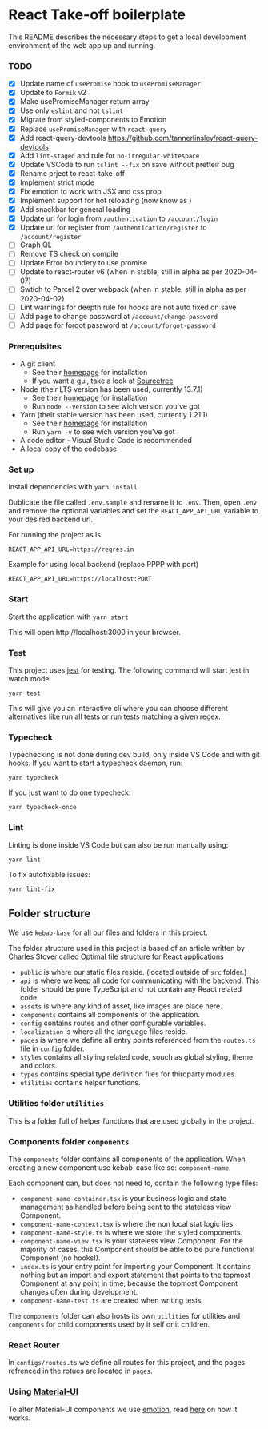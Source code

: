# React Take-off boilerplate

This README describes the necessary steps to get a local development environment of the web app up and running.

### TODO

- [x] Update name of `usePromise` hook to `usePromiseManager`
- [x] Update to `Formik` v2
- [x] Make usePromiseManager return array
- [x] Use only `eslint` and not `tslint`
- [x] Migrate from styled-components to Emotion
- [x] Replace `usePromiseManager` with `react-query`
- [x] Add react-query-devtools https://github.com/tannerlinsley/react-query-devtools
- [x] Add `lint-staged` and rule for `no-irregular-whitespace`
- [x] Update VSCode to run `tslint --fix` on save without pretteir bug
- [x] Rename prject to react-take-off
- [x] Implement strict mode
- [x] Fix emotion to work with JSX and css prop
- [x] Implement support for hot reloading (now know as )
- [x] Add snackbar for general loading
- [x] Update url for login from `/authentication` to `/account/login`
- [x] Update url for register from `/authentication/register` to `/account/register`
- [ ] Graph QL
- [ ] Remove TS check on compile
- [ ] Update Error boundery to use promise
- [ ] Update to react-router v6 (when in stable, still in alpha as per 2020-04-07)
- [ ] Swtich to Parcel 2 over webpack (when in stable, still in alpha as per 2020-04-02)
- [ ] Lint warnings for deepth rule for hooks are not auto fixed on save
- [ ] Add page to change password at `/account/change-password`
- [ ] Add page for forgot password at `/account/forgot-password`

### Prerequisites

- A git client
  - See their [homepage](https://git-scm.com) for installation
  - If you want a gui, take a look at [Sourcetree](https://www.sourcetreeapp.com/)
- Node (their LTS version has been used, currently 13.7.1)
  - See their [homepage](https://nodejs.org) for installation
  - Run `node --version` to see wich version you've got
- Yarn (their stable version has been used, currently 1.21.1)
  - See their [homepage](https://yarnpkg.com/en) for installation
  - Run `yarn -v` to see wich version you've got
- A code editor - Visual Studio Code is recommended
- A local copy of the codebase

### Set up

Install dependencies with `yarn install`

Dublicate the file called `.env.sample` and rename it to `.env`. Then, open `.env` and remove the optional variables and set the `REACT_APP_API_URL` variable to your desired backend url.

For running the project as is

```
REACT_APP_API_URL=https://reqres.in
```

Example for using local backend (replace PPPP with port)

```
REACT_APP_API_URL=https://localhost:PORT
```

### Start

Start the application with `yarn start`

This will open http://localhost:3000 in your browser.

### Test

This project uses [jest](https://jestjs.io) for testing.
The following command will start jest in watch mode:

```
yarn test
```

This will give you an interactive cli where you can choose different alternatives like run all tests or run tests matching a given regex.

### Typecheck

Typechecking is not done during dev build, only inside VS Code and with git hooks.
If you want to start a typecheck daemon, run:

```
yarn typecheck
```

If you just want to do one typecheck:

```
yarn typecheck-once
```

### Lint

Linting is done inside VS Code but can also be run manually using:

```
yarn lint
```

To fix autofixable issues:

```
yarn lint-fix
```

## Folder structure

We use `kebab-kase` for all our files and folders in this project.

The folder structure used in this project is based of an article written by [Charles Stover](https://medium.com/@Charles_Stover) called [Optimal file structure for React applications](https://medium.com/@Charles_Stover/optimal-file-structure-for-react-applications-f3e35ad0a145)

- `public` is where our static files reside. (located outside of `src` folder.)
- `api` is where we keep all code for communicating with the backend. This folder should be pure TypeScript and not contain any React related code.
- `assets` is where any kind of asset, like images are place here.
- `components` contains all components of the application.
- `config` contains routes and other configurable variables.
- `localization` is where all the language files reside.
- `pages` is where we define all entry points referenced from the `routes.ts` file in `config` folder.
- `styles` contains all styling related code, souch as global styling, theme and colors.
- `types` contains special type definition files for thirdparty modules.
- `utilities` contains helper functions.

### Utilities folder `utilities`

This is a folder full of helper functions that are used globally in the project.

### Components folder `components`

The `components` folder contains all components of the application. When creating a new component use kebab-case like so: `component-name`.

Each component can, but does not need to, contain the following type files:

- `component-name-container.tsx` is your business logic and state management as handled before being sent to the stateless view Component.
- `component-name-context.tsx` is where the non local stat logic lies.
- `component-name-style.ts` is where we store the styled components.
- `component-name-view.tsx` is your stateless view Component. For the majority of cases, this Component should be able to be pure functional Component (no hooks!).
- `index.ts` is your entry point for importing your Component. It contains nothing but an import and export statement that points to the topmost Component at any point in time, because the topmost Component changes often during development.
- `component-name-test.ts` are created when writing tests.

The `components` folder can also hosts its own `utilities` for utilities and `components` for child components used by it self or it children.

### React Router

In `configs/routes.ts` we define all routes for this project, and the pages refrenced in the rotues are located in `pages`.

### Using [Material-UI](https://github.com/mui-org/material-ui)

To alter Material-UI components we use [emotion](https://github.com/emotion-js/emotion), read [here](https://material-ui.com/guides/interoperability/#emotion) on how it works.
